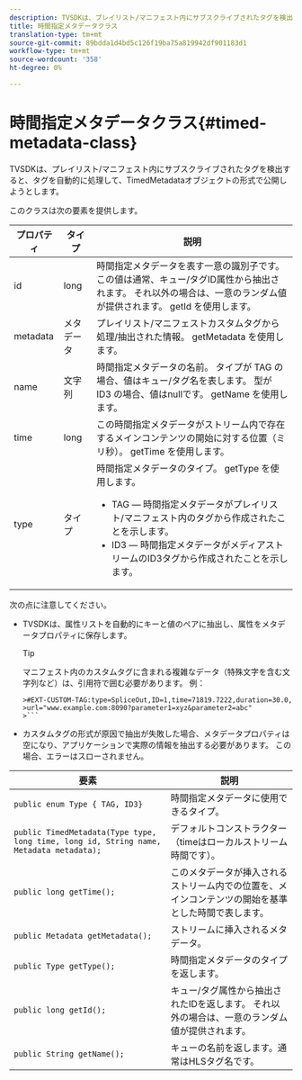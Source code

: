 ```yaml
---
description: TVSDKは、プレイリスト/マニフェスト内にサブスクライブされたタグを検出すると、タグを自動的に処理して、TimedMetadataオブジェクトの形式で公開しようとします。
title: 時間指定メタデータクラス
translation-type: tm+mt
source-git-commit: 89bdda1d4bd5c126f19ba75a819942df901183d1
workflow-type: tm+mt
source-wordcount: '358'
ht-degree: 0%

---
```



# 時間指定メタデータクラス{#timed-metadata-class}

TVSDKは、プレイリスト/マニフェスト内にサブスクライブされたタグを検出すると、タグを自動的に処理して、TimedMetadataオブジェクトの形式で公開しようとします。

このクラスは次の要素を提供します。

<table id="table_FFC56AC5B1E04DA99C9309C0223ABA90"> 
 <thead> 
  <tr> 
   <th colname="col1" class="entry"> プロパティ </th> 
   <th colname="col02" class="entry"> タイプ </th> 
   <th colname="col2" class="entry"> 説明 </th> 
  </tr> 
 </thead>
 <tbody> 
  <tr> 
   <td colname="col1"> <span class="codeph"> id  </span> </td> 
   <td colname="col02"> long </td> 
   <td colname="col2"> 時間指定メタデータを表す一意の識別子です。 この値は通常、キュー/タグID属性から抽出されます。 それ以外の場合は、一意のランダム値が提供されます。 <span class="codeph"> getId </span>を使用します。 </td> 
  </tr> 
  <tr> 
   <td colname="col1"> <span class="codeph"> metadata  </span> </td> 
   <td colname="col02"> メタデータ </td> 
   <td colname="col2"> プレイリスト/マニフェストカスタムタグから処理/抽出された情報。 <span class="codeph"> getMetadata </span>を使用します。 </td> 
  </tr> 
  <tr> 
   <td colname="col1"> <span class="codeph"> name </span> </td> 
   <td colname="col02"> 文字列 </td> 
   <td colname="col2"> 時間指定メタデータの名前。 タイプが<span class="codeph"> TAG </span>の場合、値はキュー/タグ名を表します。 型が<span class="codeph"> ID3 </span>の場合、値はnullです。 <span class="codeph"> getName </span>を使用します。 </td> 
  </tr> 
  <tr> 
   <td colname="col1"> <span class="codeph"> time  </span> </td> 
   <td colname="col02"> long </td> 
   <td colname="col2"> この時間指定メタデータがストリーム内で存在するメインコンテンツの開始に対する位置（ミリ秒）。 <span class="codeph"> getTime </span>を使用します。 </td> 
  </tr> 
  <tr> 
   <td colname="col1"> <span class="codeph"> type  </span> </td> 
   <td colname="col02"> タイプ </td> 
   <td colname="col2"> 時間指定メタデータのタイプ。 <span class="codeph"> getType </span>を使用します。 
    <ul id="ul_70FBFB33E9F846D8B38592560CCE9560"> 
     <li id="li_739D30561BFB4D9B97DF212E4880BA2C">TAG — 時間指定メタデータがプレイリスト/マニフェスト内のタグから作成されたことを示します。 </li> 
     <li id="li_E785E1DEF1CC4D9DBE7764E5D05EFAFC">ID3 — 時間指定メタデータがメディアストリームのID3タグから作成されたことを示します。 </li> 
    </ul> </td> 
  </tr> 
 </tbody> 
</table>

<!--<a id="section_737CC47997F74F80A3C5C6171ADE120E"></a>-->

次の点に注意してください。

* TVSDKは、属性リストを自動的にキーと値のペアに抽出し、属性をメタデータプロパティに保存します。

   >[!TIP]
   >
   >マニフェスト内のカスタムタグに含まれる複雑なデータ（特殊文字を含む文字列など）は、引用符で囲む必要があります。 例：
   >
   >
   ```
   >#EXT-CUSTOM-TAG:type=SpliceOut,ID=1,time=71819.7222,duration=30.0, 
   >url="www.example.com:8090?parameter1=xyz&parameter2=abc"
   >```

* カスタムタグの形式が原因で抽出が失敗した場合、メタデータプロパティは空になり、アプリケーションで実際の情報を抽出する必要があります。 この場合、エラーはスローされません。

| 要素 | 説明 |
|---|---|
| `public enum Type { TAG, ID3}` | 時間指定メタデータに使用できるタイプ。 |
| `public TimedMetadata(Type type, long time, long id, String name, Metadata metadata);` | デフォルトコンストラクター（timeはローカルストリーム時間です）。 |
| `public long getTime();` | このメタデータが挿入されるストリーム内での位置を、メインコンテンツの開始を基準とした時間で表します。 |
| `public Metadata getMetadata();` | ストリームに挿入されるメタデータ。 |
| `public Type getType();` | 時間指定メタデータのタイプを返します。 |
| `public long getId();` | キュー/タグ属性から抽出されたIDを返します。 それ以外の場合は、一意のランダム値が提供されます。 |
| `public String getName();` | キューの名前を返します。通常はHLSタグ名です。 |

